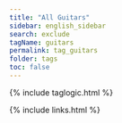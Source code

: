 ```yaml
---
title: "All Guitars"
sidebar: english_sidebar
search: exclude
tagName: guitars
permalink: tag_guitars
folder: tags
toc: false
---
```

{% include taglogic.html %}

{% include links.html %}
